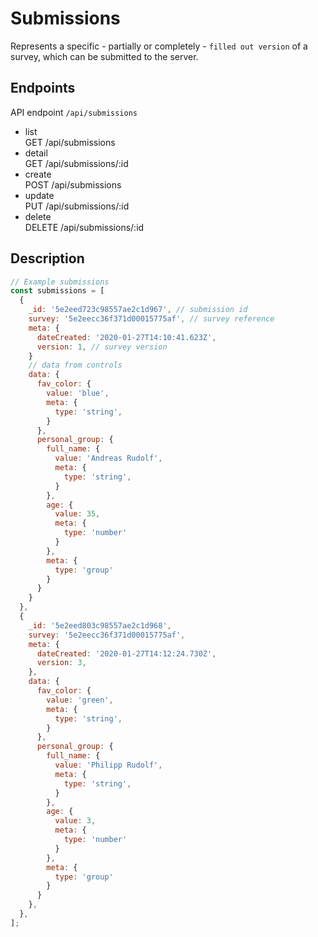 # Submissions

Represents a specific - partially or completely - `filled out version` of a survey, which can be submitted to the server.

## Endpoints

API endpoint `/api/submissions`

- list<br/>GET /api/submissions
- detail<br/>GET /api/submissions/:id
- create<br/> POST /api/submissions
- update<br/> PUT /api/submissions/:id
- delete<br/> DELETE /api/submissions/:id

## Description

```javascript
// Example submissions
const submissions = [
  {
    _id: '5e2eed723c98557ae2c1d967', // submission id
    survey: '5e2eecc36f371d00015775af', // survey reference
    meta: {
      dateCreated: '2020-01-27T14:10:41.623Z',
      version: 1, // survey version
    }
    // data from controls
    data: {
      fav_color: {
        value: 'blue',
        meta: {
          type: 'string',
        }
      },
      personal_group: {
        full_name: {
          value: 'Andreas Rudolf',
          meta: {
            type: 'string',
          }
        },
        age: {
          value: 35,
          meta: {
            type: 'number'
          }
        },
        meta: {
          type: 'group'
        }
      }
    }
  },
  {
    _id: '5e2eed803c98557ae2c1d968',
    survey: '5e2eecc36f371d00015775af',
    meta: {
      dateCreated: '2020-01-27T14:12:24.730Z',
      version: 3,
    },
    data: {
      fav_color: {
        value: 'green',
        meta: {
          type: 'string',
        }
      },
      personal_group: {
        full_name: {
          value: 'Philipp Rudolf',
          meta: {
            type: 'string',
          }
        },
        age: {
          value: 3,
          meta: {
            type: 'number'
          }
        },
        meta: {
          type: 'group'
        }
      }
    },
  },
];
```
